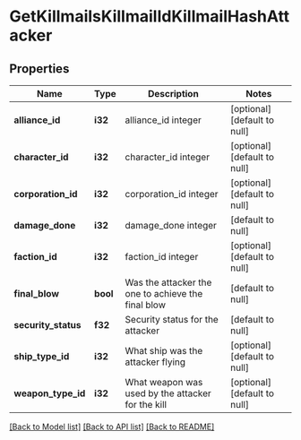 # GetKillmailsKillmailIdKillmailHashAttacker

## Properties
Name | Type | Description | Notes
------------ | ------------- | ------------- | -------------
**alliance_id** | **i32** | alliance_id integer | [optional] [default to null]
**character_id** | **i32** | character_id integer | [optional] [default to null]
**corporation_id** | **i32** | corporation_id integer | [optional] [default to null]
**damage_done** | **i32** | damage_done integer | [default to null]
**faction_id** | **i32** | faction_id integer | [optional] [default to null]
**final_blow** | **bool** | Was the attacker the one to achieve the final blow  | [default to null]
**security_status** | **f32** | Security status for the attacker  | [default to null]
**ship_type_id** | **i32** | What ship was the attacker flying  | [optional] [default to null]
**weapon_type_id** | **i32** | What weapon was used by the attacker for the kill  | [optional] [default to null]

[[Back to Model list]](../README.md#documentation-for-models) [[Back to API list]](../README.md#documentation-for-api-endpoints) [[Back to README]](../README.md)


